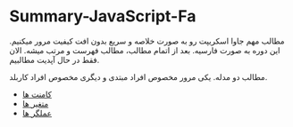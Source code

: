 # Summary-JavaScript-Fa
مطالب مهم جاوا اسکریپت رو به صورت خلاصه و سریع بدون افت کیفیت مرور میکنیم. این دوره به صورت فارسیه.
بعد از اتمام مطالب، مطالب فهرست و مرتب میشه. الان فقط در حال آپدیت مطالبیم.

مطالب دو مدله. یکی مرور مخصوص افراد مبتدی و دیگری مخصوص افراد کاربلد.

  - [کامنت ها](Comments.md)
  - [متغیر ها](Variables.md)
  - [عملگر ها](Operators.md)
